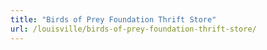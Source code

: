 ```yaml
---
title: "Birds of Prey Foundation Thrift Store"
url: /louisville/birds-of-prey-foundation-thrift-store/
---
```

